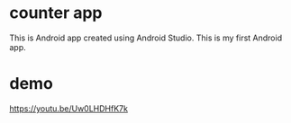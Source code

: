 # counter app
This is Android app created using Android Studio.
This is my first Android app.


# demo
https://youtu.be/Uw0LHDHfK7k
